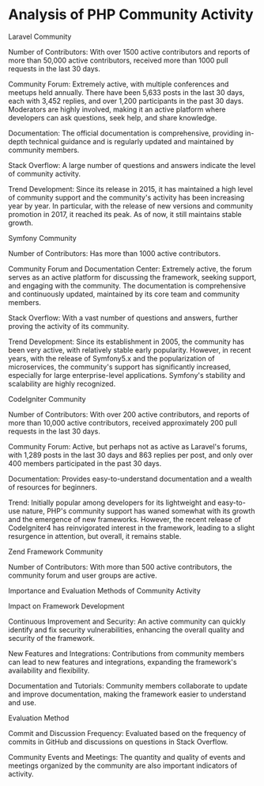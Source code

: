 # Analysis of PHP Community Activity
Laravel Community

Number of Contributors: With over 1500 active contributors and reports of more than 50,000 active contributors, received more than 1000 pull requests in the last 30 days.

Community Forum: Extremely active, with multiple conferences and meetups held annually. There have been 5,633 posts in the last 30 days, each with 3,452 replies, and over 1,200 participants in the past 30 days. Moderators are highly involved, making it an active platform where developers can ask questions, seek help, and share knowledge.

Documentation: The official documentation is comprehensive, providing in-depth technical guidance and is regularly updated and maintained by community members.

Stack Overflow: A large number of questions and answers indicate the level of community activity.

Trend Development: Since its release in 2015, it has maintained a high level of community support and the community's activity has been increasing year by year. In particular, with the release of new versions and community promotion in 2017, it reached its peak. As of now, it still maintains stable growth.

Symfony Community

Number of Contributors: Has more than 1000 active contributors.

Community Forum and Documentation Center: Extremely active, the forum serves as an active platform for discussing the framework, seeking support, and engaging with the community. The documentation is comprehensive and continuously updated, maintained by its core team and community members.

Stack Overflow: With a vast number of questions and answers, further proving the activity of its community.

Trend Development: Since its establishment in 2005, the community has been very active, with relatively stable early popularity. However, in recent years, with the release of Symfony5.x and the popularization of microservices, the community's support has significantly increased, especially for large enterprise-level applications. Symfony's stability and scalability are highly recognized.

CodeIgniter Community

Number of Contributors: With over 200 active contributors, and reports of more than 10,000 active contributors, received approximately 200 pull requests in the last 30 days.

Community Forum: Active, but perhaps not as active as Laravel's forums, with 1,289 posts in the last 30 days and 863 replies per post, and only over 400 members participated in the past 30 days.

Documentation: Provides easy-to-understand documentation and a wealth of resources for beginners.

Trend: Initially popular among developers for its lightweight and easy-to-use nature, PHP's community support has waned somewhat with its growth and the emergence of new frameworks. However, the recent release of CodeIgniter4 has reinvigorated interest in the framework, leading to a slight resurgence in attention, but overall, it remains stable.

Zend Framework Community

Number of Contributors: With more than 500 active contributors, the community forum and user groups are active.

Importance and Evaluation Methods of Community Activity

Impact on Framework Development

Continuous Improvement and Security: An active community can quickly identify and fix security vulnerabilities, enhancing the overall quality and security of the framework.

New Features and Integrations: Contributions from community members can lead to new features and integrations, expanding the framework's availability and flexibility.

Documentation and Tutorials: Community members collaborate to update and improve documentation, making the framework easier to understand and use.

Evaluation Method

Commit and Discussion Frequency: Evaluated based on the frequency of commits in GitHub and discussions on questions in Stack Overflow.

Community Events and Meetings: The quantity and quality of events and meetings organized by the community are also important indicators of activity.
